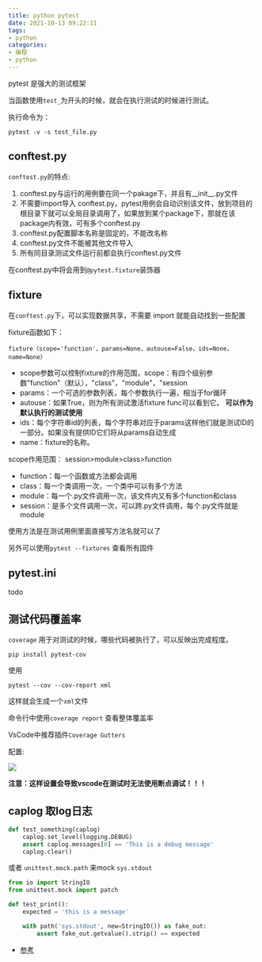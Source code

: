 ```yaml
---
title: python pytest
date: 2021-10-13 09:22:11
tags:
- python
categories:
- 编程
- python
---
```


pytest 是强大的测试框架

当函数使用`test_`为开头的时候，就会在执行测试的时候进行测试。

执行命令为：

```
pytest -v -s test_file.py
```

## conftest.py

`conftest.py`的特点:

1. conftest.py与运行的用例要在同一个pakage下，并且有__init__.py文件
2. 不需要import导入 conftest.py，pytest用例会自动识别该文件，放到项目的根目录下就可以全局目录调用了，如果放到某个package下，那就在该package内有效，可有多个conftest.py
3. conftest.py配置脚本名称是固定的，不能改名称
4. conftest.py文件不能被其他文件导入
5. 所有同目录测试文件运行前都会执行conftest.py文件

在conftest.py中将会用到`@pytest.fixture`装饰器

## fixture

在`conftest.py`下，可以实现数据共享，不需要 import 就能自动找到一些配置

fixture函数如下：
```
fixture（scope='function'，params=None，autouse=False，ids=None，name=None）
```

- scope参数可以控制fixture的作用范围，scope：有四个级别参数"function"（默认），"class"，"module"，"session
- params：一个可选的参数列表，每个参数执行一遍，相当于for循环
- autouse：如果True，则为所有测试激活fixture func可以看到它。 **可以作为默认执行的测试使用**
- ids：每个字符串id的列表，每个字符串对应于params这样他们就是测试ID的一部分。如果没有提供ID它们将从params自动生成
- name：fixture的名称。

scope作用范围： session>module>class>function

- function：每一个函数或方法都会调用
- class：每一个类调用一次，一个类中可以有多个方法
- module：每一个.py文件调用一次，该文件内又有多个function和class
- session：是多个文件调用一次，可以跨.py文件调用，每个.py文件就是module

使用方法是在测试用例里面直接写方法名就可以了

另外可以使用`pytest --fixtures` 查看所有固件

## pytest.ini

todo


## 测试代码覆盖率

`coverage` 用于对测试的时候，哪些代码被执行了，可以反映出完成程度。

`pip install pytest-cov`

使用

`pytest --cov --cov-report xml`

这样就会生成一个`xml`文件

命令行中使用`coverage report` 查看整体覆盖率

VsCode中推荐插件`Coverage Gutters`

配置:

![](1.png)

**注意：这样设置会导致vscode在测试时无法使用断点调试！！！**

## caplog 取log日志

```py
def test_something(caplog)
    caplog.set_level(logging.DEBUG)
    assert caplog.messages[0] == 'This is a debug message'
    caplog.clear()
```

或者 `unittest.mock.path` 来mock `sys.stdout`

```py
from io import StringIO
from unittest.mock import patch

def test_print():
    expected = 'this is a message'

    with path('sys.stdout', new=StringIO()) as fake_out:
        assert fake_out.getvalue().strip() == expected
```

- [参考](https://python3-cookbook.readthedocs.io/zh_CN/latest/c14/p01_testing_output_sent_to_stdout.html)